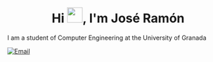 <h1 align="center"><b>Hi <img src="https://media.giphy.com/media/hvRJCLFzcasrR4ia7z/giphy.gif" width="35">, I'm José Ramón </b></h1>
I am a student of Computer Engineering at the University of Granada

[![Email](https://img.shields.io/badge/email-send%20mail-blue?style=for-the-badge&logo=gmail&logoColor=white)](mailto:joseramonpp2003@gmail.com)
